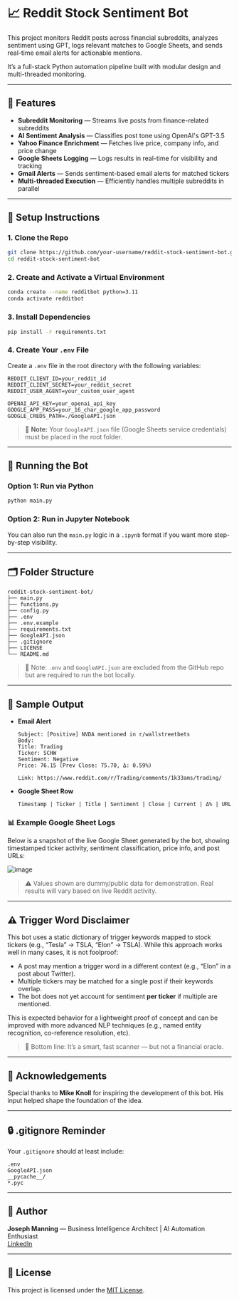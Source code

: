 # 📈 Reddit Stock Sentiment Bot

This project monitors Reddit posts across financial subreddits, analyzes sentiment using GPT, logs relevant matches to Google Sheets, and sends real-time email alerts for actionable mentions. 

It’s a full-stack Python automation pipeline built with modular design and multi-threaded monitoring.

---

## 🧠 Features

- **Subreddit Monitoring** — Streams live posts from finance-related subreddits
- **AI Sentiment Analysis** — Classifies post tone using OpenAI's GPT-3.5
- **Yahoo Finance Enrichment** — Fetches live price, company info, and price change
- **Google Sheets Logging** — Logs results in real-time for visibility and tracking
- **Gmail Alerts** — Sends sentiment-based email alerts for matched tickers
- **Multi-threaded Execution** — Efficiently handles multiple subreddits in parallel

---

## 🚀 Setup Instructions

### 1. **Clone the Repo**
```bash
git clone https://github.com/your-username/reddit-stock-sentiment-bot.git
cd reddit-stock-sentiment-bot
```

### 2. **Create and Activate a Virtual Environment**
```bash
conda create --name redditbot python=3.11
conda activate redditbot
```

### 3. **Install Dependencies**
```bash
pip install -r requirements.txt
```

### 4. **Create Your `.env` File**
Create a `.env` file in the root directory with the following variables:
```env
REDDIT_CLIENT_ID=your_reddit_id
REDDIT_CLIENT_SECRET=your_reddit_secret
REDDIT_USER_AGENT=your_custom_user_agent

OPENAI_API_KEY=your_openai_api_key
GOOGLE_APP_PASS=your_16_char_google_app_password
GOOGLE_CREDS_PATH=./GoogleAPI.json
```

> 📌 **Note:** Your `GoogleAPI.json` file (Google Sheets service credentials) must be placed in the root folder.

---

## 🧪 Running the Bot

### Option 1: Run via Python
```bash
python main.py
```

### Option 2: Run in Jupyter Notebook
You can also run the `main.py` logic in a `.ipynb` format if you want more step-by-step visibility.

---

## 🗂 Folder Structure

```
reddit-stock-sentiment-bot/
├── main.py
├── functions.py
├── config.py
├── .env
├── .env.example
├── requirements.txt
├── GoogleAPI.json
├── .gitignore
├── LICENSE
└── README.md
```

> 📌 Note: `.env` and `GoogleAPI.json` are excluded from the GitHub repo but are required to run the bot locally.

---

## 🧼 Sample Output

- **Email Alert**
  ```
  Subject: [Positive] NVDA mentioned in r/wallstreetbets
  Body:
  Title: Trading
  Ticker: SCHW
  Sentiment: Negative
  Price: 76.15 (Prev Close: 75.70, Δ: 0.59%)

  Link: https://www.reddit.com/r/Trading/comments/1k33ams/trading/
  ```

- **Google Sheet Row**
  ```
  Timestamp | Ticker | Title | Sentiment | Close | Current | Δ% | URL
  ```

### 📊 Example Google Sheet Logs

Below is a snapshot of the live Google Sheet generated by the bot, showing timestamped ticker activity, sentiment classification, price info, and post URLs:

![image](https://github.com/user-attachments/assets/26e2c15d-fad2-43f7-b57a-d4a5c1520cde)


> ⚠️ Values shown are dummy/public data for demonstration. Real results will vary based on live Reddit activity.

---

## ⚠️ Trigger Word Disclaimer

This bot uses a static dictionary of trigger keywords mapped to stock tickers (e.g., “Tesla” → TSLA, “Elon” → TSLA). While this approach works well in many cases, it is not foolproof:

- A post may mention a trigger word in a different context (e.g., “Elon” in a post about Twitter).
- Multiple tickers may be matched for a single post if their keywords overlap.
- The bot does not yet account for sentiment **per ticker** if multiple are mentioned.

This is expected behavior for a lightweight proof of concept and can be improved with more advanced NLP techniques (e.g., named entity recognition, co-reference resolution, etc).

> 📌 Bottom line: It’s a smart, fast scanner — but not a financial oracle.

---

## 💬 Acknowledgements

Special thanks to **Mike Knoll** for inspiring the development of this bot. His input helped shape the foundation of the idea.

---

## 🔒 .gitignore Reminder

Your `.gitignore` should at least include:
```
.env
GoogleAPI.json
__pycache__/
*.pyc
```

---

## 🎯 Author

**Joseph Manning** — Business Intelligence Architect | AI Automation Enthusiast  
[LinkedIn](https://www.linkedin.com/in/joseph-manning-4a67256a/)

---

## 📄 License

This project is licensed under the [MIT License](LICENSE).
